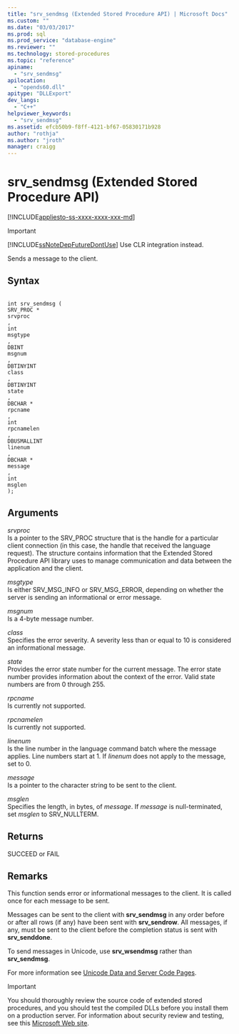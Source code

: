 ```yaml
---
title: "srv_sendmsg (Extended Stored Procedure API) | Microsoft Docs"
ms.custom: ""
ms.date: "03/03/2017"
ms.prod: sql
ms.prod_service: "database-engine"
ms.reviewer: ""
ms.technology: stored-procedures
ms.topic: "reference"
apiname: 
  - "srv_sendmsg"
apilocation: 
  - "opends60.dll"
apitype: "DLLExport"
dev_langs: 
  - "C++"
helpviewer_keywords: 
  - "srv_sendmsg"
ms.assetid: efcb50b9-f8ff-4121-bf67-05830171b928
author: "rothja"
ms.author: "jroth"
manager: craigg
---
```

# srv_sendmsg (Extended Stored Procedure API)
[!INCLUDE[appliesto-ss-xxxx-xxxx-xxx-md](../../includes/appliesto-ss-xxxx-xxxx-xxx-md.md)]
    
> [!IMPORTANT]  
>  [!INCLUDE[ssNoteDepFutureDontUse](../../includes/ssnotedepfuturedontuse-md.md)] Use CLR integration instead.  
  
 Sends a message to the client.  
  
## Syntax  
  
```  
  
int srv_sendmsg (  
SRV_PROC *  
srvproc  
,  
int  
msgtype  
,  
DBINT  
msgnum  
,  
DBTINYINT  
class  
,   
DBTINYINT  
state  
,  
DBCHAR *  
rpcname  
,  
int   
rpcnamelen  
,  
DBUSMALLINT  
linenum  
,  
DBCHAR *  
message  
,  
int  
msglen   
);  
```  
  
## Arguments  
 *srvproc*  
 Is a pointer to the SRV_PROC structure that is the handle for a particular client connection (in this case, the handle that received the language request). The structure contains information that the Extended Stored Procedure API library uses to manage communication and data between the application and the client.  
  
 *msgtype*  
 Is either SRV_MSG_INFO or SRV_MSG_ERROR, depending on whether the server is sending an informational or error message.  
  
 *msgnum*  
 Is a 4-byte message number.  
  
 *class*  
 Specifies the error severity. A severity less than or equal to 10 is considered an informational message.  
  
 *state*  
 Provides the error state number for the current message. The error state number provides information about the context of the error. Valid state numbers are from 0 through 255.  
  
 *rpcname*  
 Is currently not supported.  
  
 *rpcnamelen*  
 Is currently not supported.  
  
 *linenum*  
 Is the line number in the language command batch where the message applies. Line numbers start at 1. If *linenum* does not apply to the message, set to 0.  
  
 *message*  
 Is a pointer to the character string to be sent to the client.  
  
 *msglen*  
 Specifies the length, in bytes, of *message*. If *message* is null-terminated, set *msglen* to SRV_NULLTERM.  
  
## Returns  
 SUCCEED or FAIL  
  
## Remarks  
 This function sends error or informational messages to the client. It is called once for each message to be sent.  
  
 Messages can be sent to the client with **srv_sendmsg** in any order before or after all rows (if any) have been sent with **srv_sendrow**. All messages, if any, must be sent to the client before the completion status is sent with **srv_senddone**.  
  
 To send messages in Unicode, use **srv_wsendmsg** rather than **srv_sendmsg**.  
  
 For more information see [Unicode Data and Server Code Pages](../../relational-databases/extended-stored-procedures-programming/unicode-data-and-server-code-pages.md).  
  
> [!IMPORTANT]  
>  You should thoroughly review the source code of extended stored procedures, and you should test the compiled DLLs before you install them on a production server. For information about security review and testing, see this [Microsoft Web site](https://go.microsoft.com/fwlink/?LinkID=54761&amp;clcid=0x409https://msdn.microsoft.com/security/).  
  
  
